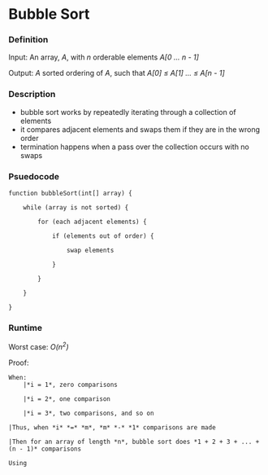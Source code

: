 # Bubble Sort

### Definition
Input: An array, *A*, with *n* orderable elements *A[0 ... n - 1]*

Output: *A* sorted ordering of *A*, such that *A[0] &le; A[1] ... &le; A[n - 1]* 

### Description
* bubble sort works by repeatedly iterating through a collection of elements
* it compares adjacent elements and swaps them if they are in the wrong order
* termination happens when a pass over the collection occurs with no swaps

### Psuedocode

    function bubbleSort(int[] array) {
        
        while (array is not sorted) {
        
            for (each adjacent elements) {
         
                if (elements out of order) {
         
                    swap elements
         
                }
        
            }
    
        }

    } 


### Runtime
Worst case: *O(n<sup>2</sup>)*

Proof: 
    
    When: 
        |*i = 1*, zero comparisons

        |*i = 2*, one comparison

        |*i = 3*, two comparisons, and so on 
    
    |Thus, when *i* *=* *m*, *m* *-* *1* comparisons are made

    |Then for an array of length *n*, bubble sort does *1 + 2 + 3 + ... + (n - 1)* comparisons

    Using 

 
